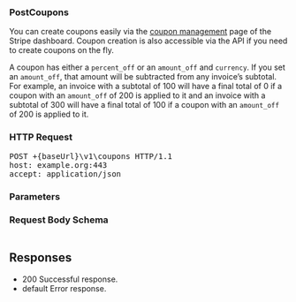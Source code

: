<!DOCTYPE html><html><head><title></title><link rel="stylesheet" href="../OpenApi.css"/><meta charset="utf-8"/><meta name="viewport" content="width=device-width, initial-scale=1"/></head><body><article><section  class="requestOverview"><h1  class="requestSummary">PostCoupons</h1><p  class="requestDescription"><p>You can create coupons easily via the <a href="https://dashboard.stripe.com/coupons">coupon management</a> page of the Stripe dashboard. Coupon creation is also accessible via the API if you need to create coupons on the fly.</p>

<p>A coupon has either a <code>percent_off</code> or an <code>amount_off</code> and <code>currency</code>. If you set an <code>amount_off</code>, that amount will be subtracted from any invoice’s subtotal. For example, an invoice with a subtotal of <currency>100</currency> will have a final total of <currency>0</currency> if a coupon with an <code>amount_off</code> of <amount>200</amount> is applied to it and an invoice with a subtotal of <currency>300</currency> will have a final total of <currency>100</currency> if a coupon with an <code>amount_off</code> of <amount>200</amount> is applied to it.</p></p></section><section  class="http"><h3>HTTP Request</h3><pre  class="httpExample"><span  class="requestLine">POST</span> <span  class="httpTarget">+{baseUrl}\v1\coupons</span> <span  class="httpVersion">HTTP/1.1</span>
<span  class="headerLine">host</span>: <span  class="headerValue">example.org:443</span>
<span  class="headerLine">accept</span>: <span  class="headerValue">application/json</span>
</pre></section><dl  class="parameters"><h3>Parameters</h3></dl><section  class="requestContent"><h3>Request Body Schema</h3><pre  class="schema"></pre></section><section  class="responses"><h2>Responses</h2><ul  class="responses"><li  class="response"><span  class="statusLine">200</span> <span  class="statusDescription">Successful response.</span></li><li  class="response"><span  class="statusLine">default</span> <span  class="statusDescription">Error response.</span></li></ul></section></article></body></html>